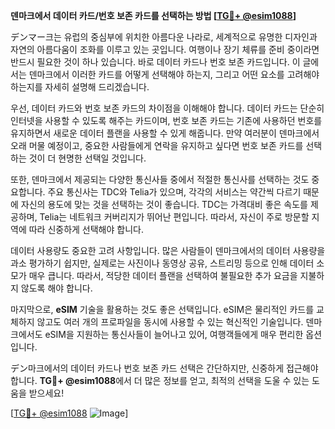 **덴마크에서 데이터 카드/번호 보존 카드를 선택하는 방법 [[TG💪+ @esim1088](https://t.me/s/esim1088)]**

デンマー크는 유럽의 중심부에 위치한 아름다운 나라로, 세계적으로 유명한 디자인과 자연의 아름다움이 조화를 이루고 있는 곳입니다. 여행이나 장기 체류를 준비 중이라면 반드시 필요한 것이 하나 있습니다. 바로 데이터 카드나 번호 보존 카드입니다. 이 글에서는 덴마크에서 이러한 카드를 어떻게 선택해야 하는지, 그리고 어떤 요소를 고려해야 하는지를 자세히 설명해 드리겠습니다.

우선, 데이터 카드와 번호 보존 카드의 차이점을 이해해야 합니다. 데이터 카드는 단순히 인터넷을 사용할 수 있도록 해주는 카드이며, 번호 보존 카드는 기존에 사용하던 번호를 유지하면서 새로운 데이터 플랜을 사용할 수 있게 해줍니다. 만약 여러분이 덴마크에서 오래 머물 예정이고, 중요한 사람들에게 연락을 유지하고 싶다면 번호 보존 카드를 선택하는 것이 더 현명한 선택일 것입니다.

또한, 덴마크에서 제공되는 다양한 통신사들 중에서 적절한 통신사를 선택하는 것도 중요합니다. 주요 통신사는 TDC와 Telia가 있으며, 각각의 서비스는 약간씩 다르기 때문에 자신의 용도에 맞는 것을 선택하는 것이 좋습니다. TDC는 가격대비 좋은 속도를 제공하며, Telia는 네트워크 커버리지가 뛰어난 편입니다. 따라서, 자신이 주로 방문할 지역에 따라 신중하게 선택해야 합니다.

데이터 사용량도 중요한 고려 사항입니다. 많은 사람들이 덴마크에서의 데이터 사용량을 과소 평가하기 쉽지만, 실제로는 사진이나 동영상 공유, 스트리밍 등으로 인해 데이터 소모가 매우 큽니다. 따라서, 적당한 데이터 플랜을 선택하여 불필요한 추가 요금을 지불하지 않도록 해야 합니다.

마지막으로, **eSIM** 기술을 활용하는 것도 좋은 선택입니다. eSIM은 물리적인 카드를 교체하지 않고도 여러 개의 프로파일을 동시에 사용할 수 있는 혁신적인 기술입니다. 덴마크에서도 eSIM을 지원하는 통신사들이 늘어나고 있어, 여행객들에게 매우 편리한 옵션입니다.

デン마크에서의 데이터 카드나 번호 보존 카드 선택은 간단하지만, 신중하게 접근해야 합니다. **TG💪+ @esim1088**에서 더 많은 정보를 얻고, 최적의 선택을 도울 수 있는 도움을 받으세요!

[[TG💪+ @esim1088](https://t.me/s/esim1088) ![Image](https://i.postimg.cc/Y0z9fWf4/image.png)]
